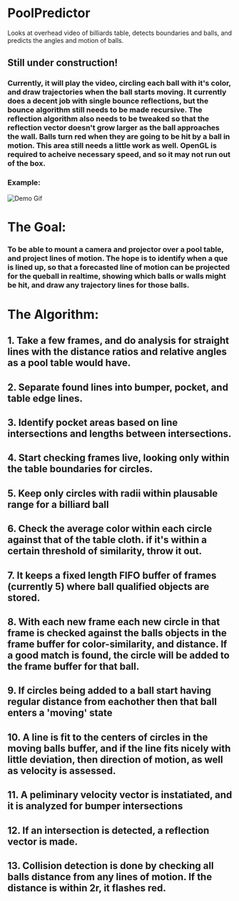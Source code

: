 # PoolPredictor
Looks at overhead video of billiards table, detects boundaries and balls, and predicts the angles and motion of balls. 

## Still under construction!
### Currently, it will play the video, circling each ball with it's color, and draw trajectories when the ball starts moving. It currently does a decent job with single bounce reflections, but the bounce algorithm still needs to be made recursive. The reflection algorithm also needs to be tweaked so that the reflection vector doesn't grow larger as the ball approaches the wall. Balls turn red when they are going to be hit by a ball in motion. This area still needs a little work as well. OpenGL is required to acheive necessary speed, and so it may not run out of the box.

### Example:
![Demo Gif](/doc_resources/PoolGif1.gif)


# The Goal:
### To be able to mount a camera and projector over a pool table, and project lines of motion. The hope is to identify when a que is lined up, so that a forecasted line of motion can be projected for the queball in realtime, showing which balls or walls might be hit, and draw any trajectory lines for those balls.


# The Algorithm:
## 1. Take a few frames, and do analysis for straight lines with the distance ratios and relative angles as a pool table would have.
## 2. Separate found lines into bumper, pocket, and table edge lines.
## 3. Identify pocket areas based on line intersections and lengths between intersections.
## 4. Start checking frames live, looking only within the table boundaries for circles.
## 5. Keep only circles with radii within plausable range for a billiard ball
## 6. Check the average color within each circle against that of the table cloth. if it's within a certain threshold of similarity, throw it out.
## 7. It keeps a fixed length FIFO buffer of frames (currently 5) where ball qualified objects are stored.
## 8. With each new frame each new circle in that frame is checked against the balls objects in the frame buffer for color-similarity, and distance. If a good match is found, the circle will be added to the frame buffer for that ball.
## 9. If circles being added to a ball start having regular distance from eachother then that ball enters a 'moving' state
## 10. A line is fit to the centers of circles in the moving balls buffer, and if the line fits nicely with little deviation, then direction of motion, as well as velocity is assessed.
## 11. A peliminary velocity vector is instatiated, and it is analyzed for bumper intersections
## 12. If an intersection is detected, a reflection vector is made.
## 13. Collision detection is done by checking all balls distance from any lines of motion. If the distance is within 2r, it flashes red.
